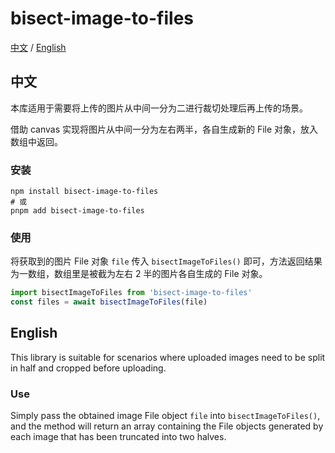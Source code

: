 # bisect-image-to-files

[中文](#1) / [English](#2)

## 中文

<a id="1"></a>
本库适用于需要将上传的图片从中间一分为二进行裁切处理后再上传的场景。

借助 canvas 实现将图片从中间一分为左右两半，各自生成新的 File 对象，放入数组中返回。

### 安装

```shell
npm install bisect-image-to-files
# 或
pnpm add bisect-image-to-files
```

### 使用

将获取到的图片 File 对象 `file` 传入 `bisectImageToFiles()` 即可，方法返回结果为一数组，数组里是被截为左右 2 半的图片各自生成的 File 对象。

```typescript
import bisectImageToFiles from 'bisect-image-to-files'
const files = await bisectImageToFiles(file)
```

## English

<a id="2"></a>
This library is suitable for scenarios where uploaded images need to be split in half and cropped before uploading.

### Use

Simply pass the obtained image File object `file` into `bisectImageToFiles()`, and the method will return an array containing the File objects generated by each image that has been truncated into two halves.

